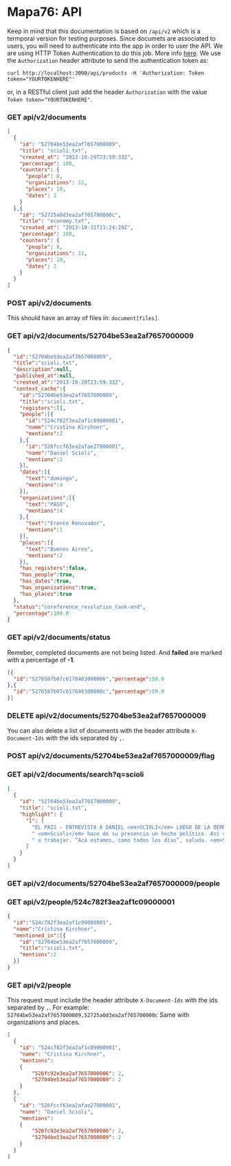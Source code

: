 Mapa76: API
===========

Keep in mind that this documentation is based on `/api/v2` which is a termporal version for testing purposes.
Since documets are associated to users, you will need to authenticate into the app in order to user the API. We are using HTTP Token Authentication to do this job. More info [here](http://api.rubyonrails.org/classes/ActionController/HttpAuthentication/Token.html). We use the `Authorization` header attribute to send the authentication token as:

    curl http://localhost:3000/api/products -H 'Authorization: Token token="YOURTOKENHERE"'

or, in a RESTful client just add the header `Authorization` with the value `Token token="YOURTOKENHERE"`.

### GET api/v2/documents

```json
[
  {
    "id": "52704be53ea2af7657000009",
    "title": "scioli.txt",
    "created_at": "2013-10-29T23:59:33Z",
    "percentage": 100,
    "counters": {
      "people": 8,
      "organizations": 12,
      "places": 10,
      "dates": 2
    }
  },{
    "id": "52725a0d3ea2af765700000c",
    "title": "economy.txt",
    "created_at": "2013-10-31T13:24:29Z",
    "percentage": 100,
    "counters": {
      "people": 8,
      "organizations": 12,
      "places": 10,
      "dates": 2
    }
  }
]
```

### POST api/v2/documents

This should have an array of files in: `document[files]`.

### GET api/v2/documents/52704be53ea2af7657000009

```json
{
  "id":"52704be53ea2af7657000009",
  "title":"scioli.txt",
  "description":null,
  "published_at":null,
  "created_at":"2013-10-29T23:59:33Z",
  "context_cache":{
    "id":"52704be53ea2af7657000009",
    "title":"scioli.txt",
    "registers":[],
    "people":[{
      "id":"524c782f3ea2af1c09000001",
      "name":"Cristina Kirchner",
      "mentions":2
    },{
      "id":"526fccf63ea2afae27000001",
      "name":"Daniel Scioli",
      "mentions":2
    }],
    "dates":[{
      "text":"domingo",
      "mentions":4
    }],
    "organizations":[{
      "text":"PASO",
      "mentions":4
    },{
      "text":"Frente Renovador",
      "mentions":1
    }],
    "places":[{
      "text":"Buenos Aires",
      "mentions":2
    }],
    "has_registers":false,
    "has_people":true,
    "has_dates":true,
    "has_organizations":true,
    "has_places":true
  },
  "status":"coreference_resolution_task-end",
  "percentage":100.0
}
```

### GET api/v2/documents/status

Remeber, completed documents are not being listed. And **failed** are marked with a percentage of **-1**.

```json
[{
  "id":"5276587b07c6176463000006","percentage":50.0
},{
  "id":"5276587b07c617646300000c","percentage":50.0
}]
```

### DELETE api/v2/documents/52704be53ea2af7657000009

You can also delete a list of documents with the header attribute `X-Document-Ids` with the ids separated by `,`.

### POST api/v2/documents/52704be53ea2af7657000009/flag

### GET api/v2/documents/search?q=scioli

```json
[
  {
    "id": "52704be53ea2af7657000009",
    "title": "scioli.txt",
    "highlight": {
      "1": [
        "EL PAIS › ENTREVISTA A DANIEL <em>SCIOLI</em> LUEGO DE LA DERROTA DEL FRENTE PARA LA \nVICTORIA EN LA",
        " <em>Scioli</em> hace de su presencia un hecho político. Así como \ntuvo una participación excluyente en la campaña",
        " a trabajar. “Acá estamos, como todos los días”, saluda. <em>Scioli</em> aclara \nque la del domingo fue sólo una"
      ]
    }
  }
]
```

### GET api/v2/documents/52704be53ea2af7657000009/people

### GET api/v2/people/524c782f3ea2af1c09000001

```json
{
  "id":"524c782f3ea2af1c09000001",
  "name":"Cristina Kirchner",
  "mentioned_in":[{
    "id":"52704be53ea2af7657000009",
    "title":"scioli.txt",
    "mentions":2
  }]
}
````

### GET api/v2/people
This request must include the header attribute `X-Document-Ids` with the ids separated by `,`. For example: `52704be53ea2af7657000009,52725a0d3ea2af765700000c`
Same with organizations and places.

```json
[
  {
    "id": "524c782f3ea2af1c09000001",
    "name": "Cristina Kirchner",
    "mentions":
    {
        "526fc92e3ea2af7657000006": 2,
        "52704be53ea2af7657000009": 2
    }
  },
  {
    "id": "526fccf63ea2afae27000001",
    "name": "Daniel Scioli",
    "mentions":
    {
        "526fc92e3ea2af7657000006": 2,
        "52704be53ea2af7657000009": 2
    }
  }
]
```
